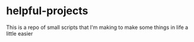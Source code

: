 # helpful-projects
This is a repo of small scripts that I'm making to make some things in life a little easier
